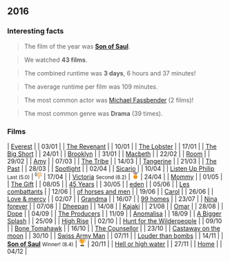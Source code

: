 ## 2016

### Interesting facts

> The film of the year was [**Son of Saul**](http://www.imdb.com/title/tt3808342/).

> We watched **43 films**.

> The combined runtime was **3 days**, 6 hours and 37 minutes!

>  The average runtime per film was 109 minutes.

> The most common actor was [Michael Fassbender](http://www.imdb.com/name/nm1055413/) (2 films)!

>  The most common genre was **Drama** (39 times).

### Films

| [Everest](http://www.imdb.com/title/tt2719848/) | | 03/01 |
| [The Revenant](http://www.imdb.com/title/tt1663202/) | | 10/01 |
| [The Lobster](http://www.imdb.com/title/tt3464902/) | | 17/01 |
| [The Big Short](http://www.imdb.com/title/tt1596363/) | | 24/01 |
| [Brooklyn](http://www.imdb.com/title/tt2381111/) | | 31/01 |
| [Macbeth](http://www.imdb.com/title/tt2884018/) | | 22/02 |
| [Room](http://www.imdb.com/title/tt3170832/) | | 29/02 |
| [Amy](http://www.imdb.com/title/tt2870648/) | | 07/03 |
| [The Tribe](http://www.imdb.com/title/tt1745787/) | | 14/03 |
| [Tangerine](http://www.imdb.com/title/tt3824458/) | | 21/03 |
| [The Past](http://www.imdb.com/title/tt2404461/) | | 28/03 |
| [Spotlight](http://www.imdb.com/title/tt1895587/) | | 02/04 |
| [Sicario](http://www.imdb.com/title/tt3397884/) | | 10/04 |
| [Listen Up Philip](http://www.imdb.com/title/tt3093546/) <small>Last (5.0)</small> | ![Last](images/last.png) | 17/04 |
| [Victoria](http://www.imdb.com/title/tt4226388/) <small>Second (8.2)</small> | ![Second](/images/second.png) | 24/04 |
| [Mommy](http://www.imdb.com/title/tt3612616/) | | 01/05 |
| [The Gift](http://www.imdb.com/title/tt4178092/) | | 08/05 |
| [45 Years](http://www.imdb.com/title/tt3544082/) | | 30/05 |
| [eden](http://www.imdb.com/title/tt1734433/) | | 05/06 |
| [Les combattants](http://www.imdb.com/title/tt2079926/) | | 12/06 |
| [of horses and men](http://www.imdb.com/title/tt3074732/) | | 19/06 |
| [Carol](http://www.imdb.com/title/tt2402927/) | | 26/06 |
| [Love & mercy](http://www.imdb.com/title/tt3774694/) | | 02/07 |
| [Grandma](http://www.imdb.com/title/tt4270516/) | | 16/07 |
| [99 homes](http://www.imdb.com/title/tt2891174/) | | 23/07 |
| [Nina forever](http://www.imdb.com/title/tt2885628/) | | 07/08 |
| [Dheepan](http://www.imdb.com/title/tt4082068/) | | 14/08 |
| [Kajaki](http://www.imdb.com/title/tt3622120/) | | 21/08 |
| [Omar](http://www.imdb.com/title/tt2852406/) | | 28/08 |
| [Dope](http://www.imdb.com/title/tt3850214/) | | 04/09 |
| [The Producers](http://www.imdb.com/title/tt0063462/) | | 11/09 |
| [Anomalisa](http://www.imdb.com/title/tt2401878/) | | 18/09 |
| [A Bigger Splash](http://www.imdb.com/title/tt2056771/) | | 25/09 |
| [High Rise](http://www.imdb.com/title/tt0125141/) | | 02/10 |
| [Hunt for the Wilderpeople](http://www.imdb.com/title/tt4698684/) | | 09/10 |
| [Bone Tomahawk](http://www.imdb.com/title/tt2494362/) | | 16/10 |
| [The Counsellor](http://www.imdb.com/title/tt2193215/) | | 23/10 |
| [Castaway on the moon](http://www.imdb.com/title/tt1499666/) | | 30/10 |
| [Swiss Army Man](http://www.imdb.com/title/tt4034354/) | | 07/11 |
| [Louder than bombs](http://www.imdb.com/title/tt2217859/) | | 14/11 |
| [**Son of Saul**](http://www.imdb.com/title/tt3808342/) <small>Winner! (8.4)</small> | ![Winner!](/images/first.png) | 20/11 |
| [Hell or high water](http://www.imdb.com/title/tt2582782/) | | 27/11 |
| [Home](http://www.imdb.com/title/tt2224026/) | | 04/12 |